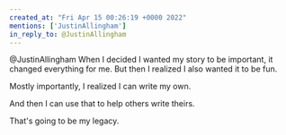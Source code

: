 ```yaml
---
created_at: "Fri Apr 15 00:26:19 +0000 2022"
mentions: ['JustinAllingham']
in_reply_to: @JustinAllingham
---
```


@JustinAllingham When I decided I wanted my story to be important, it changed everything for me. But then I realized I also wanted it to be fun.

Mostly importantly, I realized I can write my own. 

And then I can use that to help others write theirs.

That's going to be my legacy.